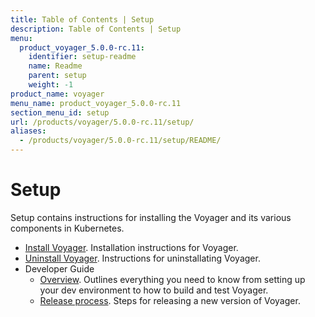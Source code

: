 ```yaml
---
title: Table of Contents | Setup
description: Table of Contents | Setup
menu:
  product_voyager_5.0.0-rc.11:
    identifier: setup-readme
    name: Readme
    parent: setup
    weight: -1
product_name: voyager
menu_name: product_voyager_5.0.0-rc.11
section_menu_id: setup
url: /products/voyager/5.0.0-rc.11/setup/
aliases:
  - /products/voyager/5.0.0-rc.11/setup/README/
---
```

# Setup

Setup contains instructions for installing the Voyager and its various components in Kubernetes.

- [Install Voyager](/docs/setup/install.md). Installation instructions for Voyager.
- [Uninstall Voyager](/docs/setup/uninstall.md). Instructions for uninstallating Voyager.
- Developer Guide
  - [Overview](/docs/setup/developer-guide/overview.md). Outlines everything you need to know from setting up your dev environment to how to build and test Voyager.
  - [Release process](/docs/setup/developer-guide/release.md). Steps for releasing a new version of Voyager.
